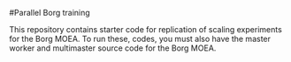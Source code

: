 #Parallel Borg training


This repository contains starter code for replication of scaling experiments for the Borg MOEA. To run these, codes, you must also have the master worker and multimaster source code for the Borg MOEA.
